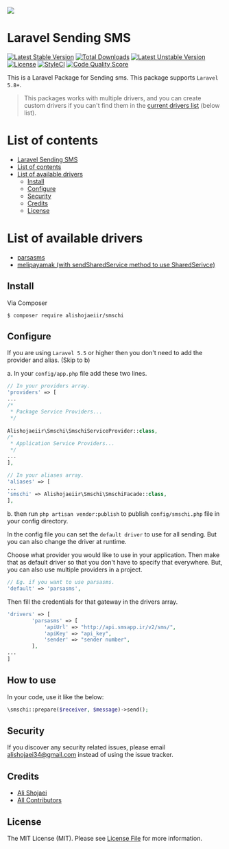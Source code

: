 [![](smschi.png?raw=true)](smschi.png?raw=true)

# Laravel Sending SMS

[![Latest Stable Version](https://poser.pugx.org/alishojaeiir/smschi/v)](//packagist.org/packages/alishojaeiir/smschi)
[![Total Downloads](https://poser.pugx.org/alishojaeiir/smschi/downloads)](//packagist.org/packages/alishojaeiir/smschi) 
[![Latest Unstable Version](https://poser.pugx.org/alishojaeiir/smschi/v/unstable)](//packagist.org/packages/alishojaeiir/smschi) 
[![License](https://poser.pugx.org/alishojaeiir/smschi/license)](//packagist.org/packages/alishojaeiir/smschi)
[![StyleCI](https://github.styleci.io/repos/274625616/shield?branch=master)](https://github.styleci.io/repos/274625616)
[![Code Quality Score](https://www.code-inspector.com/project/10280/score/svg)](https://frontend.code-inspector.com/public/project/10280/smschi/dashboard)

This is a Laravel Package for Sending sms. This package supports `Laravel 5.8+`.

> This packages works with multiple drivers, and you can create custom drivers if you can't find them in the [current drivers list](https://github.com/alishojaeiir/smschi#list-of-available-drivers) (below list).

# List of contents

* [Laravel Sending SMS](https://github.com/alishojaeiir/smschi#laravel-sending-sms)
* [List of contents](https://github.com/alishojaeiir/smschi#list-of-contents)
* [List of available drivers](https://github.com/alishojaeiir/smschi#list-of-available-drivers)
  * [Install](https://github.com/alishojaeiir/smschi#install)
  * [Configure](https://github.com/alishojaeiir/smschi#configure)
  * [Security](https://github.com/alishojaeiir/smschi#security)
  * [Credits](https://github.com/alishojaeiir/smschi#credits)
  * [License](https://github.com/alishojaeiir/smschi#license)

# List of available drivers

* [parsasms](http://parsasms.com/)
* [melipayamak (with sendSharedService method to use SharedSerivce)](https://www.melipayamak.com/)


## Install

Via Composer

```shell
$ composer require alishojaeiir/smschi
```

## Configure

If you are using `Laravel 5.5` or higher then you don't need to add the provider and alias. (Skip to b)

a. In your `config/app.php` file add these two lines.

```php
// In your providers array.
'providers' => [
...
/*
 * Package Service Providers...
 */
 
Alishojaeiir\Smschi\SmschiServiceProvider::class,
/*
 * Application Service Providers...
 */
...
],

// In your aliases array.
'aliases' => [
...
'smschi' => Alishojaeiir\Smschi\SmschiFacade::class,
],
```

b. then run `php artisan vendor:publish` to publish `config/smschi.php` file in your config directory.

In the config file you can set the `default driver` to use for all sending. But you can also change the driver at runtime.

Choose what provider you would like to use in your application. Then make that as default driver so that you don't have to specify that everywhere. But, you can also use multiple providers in a project.

```php
// Eg. if you want to use parsasms.
'default' => 'parsasms',
```

Then fill the credentials for that gateway in the drivers array.

```php
'drivers' => [
        'parsasms' => [
            'apiUrl' => "http://api.smsapp.ir/v2/sms/",
            'apiKey' => "api_key",
            'sender' => "sender number",
        ],
...
]
```

## How to use

In your code, use it like the below:

```php
\smschi::prepare($receiver, $message)->send();

```

## Security

If you discover any security related issues, please email [alishojaei34@gmail.com](mailto:alishojaei34@gmail.com) instead of using the issue tracker.

## Credits

* [Ali Shojaei](https://github.com/alishojaeiir)
* [All Contributors](https://github.com/alishojaeiir/smschi/contributors)

## License

The MIT License (MIT). Please see [License File](https://github.com/shetabit/payment/blob/master/LICENSE.md) for more information.

